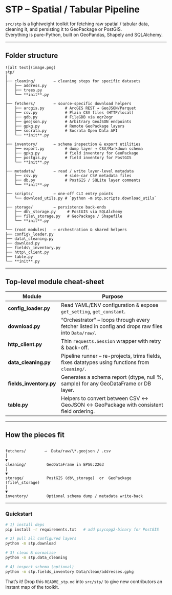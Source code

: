 # STP – Spatial / Tabular Pipeline

`src/stp` is a lightweight toolkit for fetching raw spatial / tabular data,
cleaning it, and persisting it to GeoPackage or PostGIS.  
Everything is pure-Python, built on GeoPandas, Shapely and SQLAlchemy.

---

## Folder structure

```
![alt text](image.png)
stp/
│
├── cleaning/        ← cleaning steps for specific datasets
│   ├── address.py
│   ├── trees.py
│   └── **init**.py
│
├── fetchers/        ← source-specific download helpers
│   ├── arcgis.py         # ArcGIS REST → GeoJSON/Parquet
│   ├── csv.py            # Plain CSV files (HTTP/local)
│   ├── gdb.py            # FileGDB via ogr2ogr
│   ├── geojson.py        # Arbitrary GeoJSON endpoints
│   ├── gpkg.py           # Remote GeoPackage layers
│   ├── socrata.py        # Socrata Open Data API
│   └── **init**.py
│
├── inventory/       ← schema inspection & export utilities
│   ├── export.py         # dump layer → CSV/Markdown schema
│   ├── gpkg.py           # field inventory for GeoPackage
│   ├── postgis.py        # field inventory for PostGIS
│   └── **init**.py
│
├── metadata/        ← read / write layer-level metadata
│   ├── csv.py            # side-car CSV metadata files
│   ├── db.py             # PostGIS / SQLite layer comments
│   └── **init**.py
│
├── scripts/         ← one-off CLI entry points
│   └── download_utils.py # `python -m stp.scripts.download_utils`
│
├── storage/         ← persistence back-ends
│   ├── db\_storage.py     # PostGIS via SQLAlchemy
│   ├── file\_storage.py   # GeoPackage / Shapefile
│   └── **init**.py
│
└── (root modules)   ← orchestration & shared helpers
├── config\_loader.py
├── data\_cleaning.py
├── download.py
├── fields\_inventory.py
├── http\_client.py
├── table.py
└── **init**.py

```

---

## Top-level module cheat-sheet

| Module | Purpose |
|--------|---------|
| **config_loader.py** | Read YAML/ENV configuration & expose `get_setting`, `get_constant`. |
| **download.py** | “Orchestrator” – loops through every fetcher listed in config and drops raw files into `Data/raw/`. |
| **http_client.py** | Thin `requests.Session` wrapper with retry & back-off. |
| **data_cleaning.py** | Pipeline runner – re-projects, trims fields, fixes datatypes using functions from `cleaning/`. |
| **fields_inventory.py** | Generates a schema report (dtype, null %, sample) for any GeoDataFrame or DB layer. |
| **table.py** | Helpers to convert between CSV ↔ GeoJSON ↔ GeoPackage with consistent field ordering. |

---

## How the pieces fit

```

fetchers/        →  Data/raw/\*.geojson / .csv
│
▼
cleaning/         GeoDataFrame in EPSG:2263
│
▼
storage/          PostGIS (db\_storage)  or  GeoPackage (file\_storage)
│
▼
inventory/        Optional schema dump / metadata write-back

````

---

### Quickstart

```bash
# 1) install deps
pip install -r requirements.txt   # add psycopg2-binary for PostGIS

# 2) pull all configured layers
python -m stp.download

# 3) clean & normalise
python -m stp.data_cleaning

# 4) inspect schema (optional)
python -m stp.fields_inventory Data/clean/addresses.gpkg
````

That’s it!
Drop this `README_stp.md` into `src/stp/` to give new contributors an instant
map of the toolkit.
